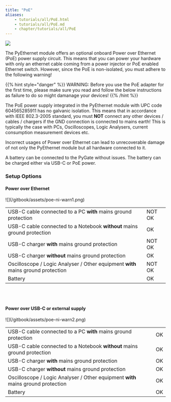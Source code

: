 ```yaml
---
title: "PoE"
aliases:
    - tutorials/all/PoE.html
    - tutorials/all/PoE.md
    - chapter/tutorials/all/PoE
---
```


![](/gitbook/assets/PoE-NI.png)

The PyEthernet module offers an optional onboard Power over Ethernet (PoE) power supply circuit. This means that you can power your hardware with only an ethernet cable coming from a power injector or PoE enabled Ethernet switch. However, since the PoE is non-isolated, you must adhere to the following warning!

{{% hint style="danger" %}}
WARNING: Before you use the PoE adapter for the first time, please make sure you read and follow the below instructions as failure to do so might damanage your devices!
{{% /hint %}}

The PoE power supply integrated in the PyEthernet module with UPC code 604565285911 has no galvanic isolation. This means that in accordance with
IEEE 802.3-2005 standard, you must <b>NOT</b> connect any other devices / cables / chargers if the GND connection is connected to mains earth!
This is typically the case with PCs, Oscilloscopes, Logic Analysers, current consumption measurement devices etc.

Incorrect usages of Power over Ethernet can lead to unrecoverable damage of not only the PyEthernet module but all hardware connected to it.

A battery can be connected to the PyGate without issues. The battery can be charged either via USB-C or PoE power.


<h3>Setup Options</h3>

<h4> Power over Ethernet</h4>
![](/gitbook/assets/poe-ni-warn1.png)

<div class="poe-table">
<table class="poe">
	<tbody>
		<tr>
			<td> USB-C cable connected to a PC <b>with</b> mains ground protection</td>
			<td class="poe-red">NOT OK</td>
    </tr>
    <tr>
			<td> USB-C cable connected to a Notebook <b>without</b> mains ground protection</td>
			<td class="poe-green">  OK</td>
    </tr>
    <tr>
			<td> USB-C charger <b>with</b> mains ground protection</td>
			<td class="poe-red">  NOT OK</td>
    </tr>
    <tr>
			<td> USB-C charger <b>without</b> mains ground protection</td>
			<td class="poe-green">  OK</td>
    </tr>
		<tr>
			<td> Oscilloscope / Logic Analyser / Other equipment <b>with</b> mains ground protection</td>
			<td class="poe-red">  NOT OK</td>
    </tr>
    <tr>
			<td> Battery</td>
			<td class="poe-green"> OK</td>
    </tr>
	</tbody>
</table>
</div>

<br><br>
<h4> Power over USB-C or external supply</h4>
![](/gitbook/assets/poe-ni-warn2.png)
<div class="poe-table">
<table class="poe">
	<tbody>
		<tr>
			<td> USB-C cable connected to a PC <b>with</b> mains ground protection</td>
			<td class="poe-green">OK</td>
    </tr>
    <tr>
			<td> USB-C cable connected to a Notebook <b>without</b> mains ground protection</td>
			<td class="poe-green"> OK </td>
    </tr>
    <tr>
			<td> USB-C charger <b>with</b> mains ground protection</td>
			<td class="poe-green"> OK </td>
    </tr>
    <tr>
			<td> USB-C charger <b>without</b> mains ground protection</td>
			<td class="poe-green"> OK </td>
    </tr>
		<tr>
			<td> Oscilloscope / Logic Analyser / Other equipment <b>with</b> mains ground protection</td>
			<td class="poe-green"> OK </td>
    </tr>
    <tr>
			<td> Battery</td>
			<td class="poe-green"> OK </td>
    </tr>
	</tbody>
</table>
</div>
